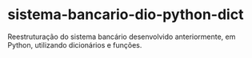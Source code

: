 # sistema-bancario-dio-python-dict
Reestruturação do sistema bancário desenvolvido anteriormente, em Python, utilizando dicionários e funções.
